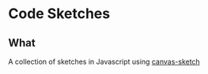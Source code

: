 # Code Sketches

## What
A collection of sketches in Javascript using [canvas-sketch](https://github.com/mattdesl/canvas-sketch].)
